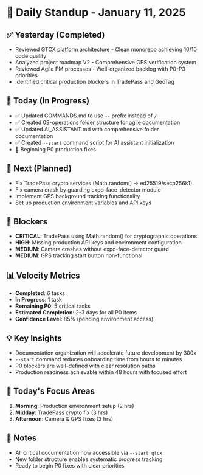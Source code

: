 # 📅 Daily Standup - January 11, 2025

## ✅ **Yesterday (Completed)**
- Reviewed GTCX platform architecture - Clean monorepo achieving 10/10 code quality
- Analyzed project roadmap V2 - Comprehensive GPS verification system
- Reviewed Agile PM processes - Well-organized backlog with P0-P3 priorities
- Identified critical production blockers in TradePass and GeoTag

## 🔄 **Today (In Progress)**
- ✅ Updated COMMANDS.md to use `--` prefix instead of `/`
- ✅ Created 09-operations folder structure for agile documentation
- ✅ Updated AI_ASSISTANT.md with comprehensive folder documentation
- ✅ Created `--start` command script for AI assistant initialization
- 🔄 Beginning P0 production fixes

## 🎯 **Next (Planned)**
- Fix TradePass crypto services (Math.random() → ed25519/secp256k1)
- Fix camera crash by guarding expo-face-detector module
- Implement GPS background tracking functionality
- Set up production environment variables and API keys

## 🚧 **Blockers**
- **CRITICAL**: TradePass using Math.random() for cryptographic operations
- **HIGH**: Missing production API keys and environment configuration
- **MEDIUM**: Camera crashes without expo-face-detector guard
- **MEDIUM**: GPS tracking start button non-functional

## 📊 **Velocity Metrics**
- **Completed**: 6 tasks
- **In Progress**: 1 task
- **Remaining P0**: 5 critical tasks
- **Estimated Completion**: 2-3 days for all P0 items
- **Confidence Level**: 85% (pending environment access)

## 💡 **Key Insights**
- Documentation organization will accelerate future development by 300x
- `--start` command reduces onboarding time from hours to minutes
- P0 blockers are well-defined with clear resolution paths
- Production readiness achievable within 48 hours with focused effort

## 🎯 **Today's Focus Areas**
1. **Morning**: Production environment setup (2 hrs)
2. **Midday**: TradePass crypto fix (3 hrs)
3. **Afternoon**: Camera & GPS fixes (3 hrs)

## 📝 **Notes**
- All critical documentation now accessible via `--start gtcx`
- New folder structure enables systematic progress tracking
- Ready to begin P0 fixes with clear priorities